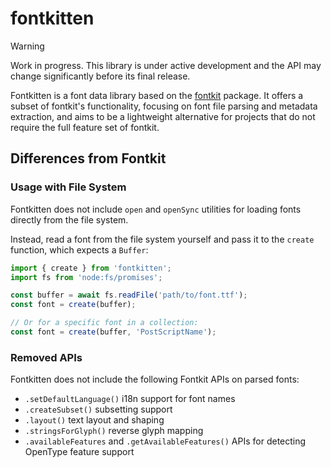 # fontkitten

> [!WARNING]
> Work in progress. This library is under active development and the API may change significantly before its final release.

Fontkitten is a font data library based on the [fontkit](https://www.npmjs.com/package/fontkit) package. It offers a subset of fontkit's functionality, focusing on font file parsing and metadata extraction, and aims to be a lightweight alternative for projects that do not require the full feature set of fontkit.

## Differences from Fontkit

### Usage with File System

Fontkitten does not include `open` and `openSync` utilities for loading fonts directly from the file system.

Instead, read a font from the file system yourself and pass it to the `create` function, which expects a `Buffer`:

```javascript
import { create } from 'fontkitten';
import fs from 'node:fs/promises';

const buffer = await fs.readFile('path/to/font.ttf');
const font = create(buffer);

// Or for a specific font in a collection:
const font = create(buffer, 'PostScriptName');
```

### Removed APIs

Fontkitten does not include the following Fontkit APIs on parsed fonts:

- `.setDefaultLanguage()` i18n support for font names
- `.createSubset()` subsetting support
- `.layout()` text layout and shaping
- `.stringsForGlyph()` reverse glyph mapping
- `.availableFeatures` and `.getAvailableFeatures()` APIs for detecting OpenType feature support
